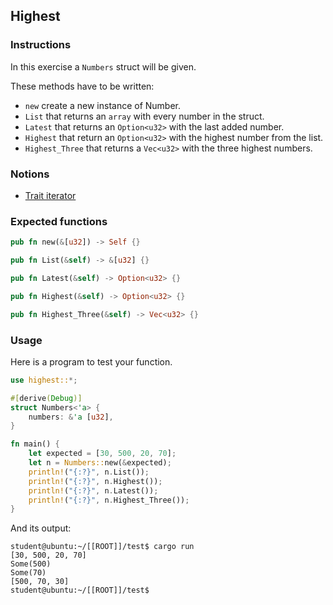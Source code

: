 ## Highest

### Instructions

In this exercise a `Numbers` struct will be given.

These methods have to be written:

- `new` create a new instance of Number.
- `List` that returns an `array` with every number in the struct.
- `Latest` that returns an `Option<u32>` with the last added number.
- `Highest` that return an `Option<u32>` with the highest number from the list.
- `Highest_Three` that returns a `Vec<u32>` with the three highest numbers.

### Notions

- [Trait iterator](https://doc.rust-lang.org/std/iter/trait.Iterator.html)

### Expected functions

```rust
pub fn new(&[u32]) -> Self {}

pub fn List(&self) -> &[u32] {}

pub fn Latest(&self) -> Option<u32> {}

pub fn Highest(&self) -> Option<u32> {}

pub fn Highest_Three(&self) -> Vec<u32> {}
```

### Usage

Here is a program to test your function.

```rust
use highest::*;

#[derive(Debug)]
struct Numbers<'a> {
    numbers: &'a [u32],
}

fn main() {
    let expected = [30, 500, 20, 70];
    let n = Numbers::new(&expected);
    println!("{:?}", n.List());
    println!("{:?}", n.Highest());
    println!("{:?}", n.Latest());
    println!("{:?}", n.Highest_Three());
}
```

And its output:

```console
student@ubuntu:~/[[ROOT]]/test$ cargo run
[30, 500, 20, 70]
Some(500)
Some(70)
[500, 70, 30]
student@ubuntu:~/[[ROOT]]/test$
```
